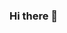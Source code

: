 ### Hi there 👋

<!--
**astronutts/astronutts** is a ✨ _special_ ✨ repository because its `README.md` (this file) appears on your GitHub profile.

Here are some ideas to get you started:

- 🔭 I’m currently working on ...
      >> Now I'm doing something completely different from development, but I want to achieve freedom through development someday.
- 🌱 I’m currently learning ...
      >> Now I'm studying to develop an app through Flutter.
- 👯 I’m looking to collaborate on ...
      >> I want to create a fantastic app with designers who implement great designs.
- 🤔 I’m looking for help with ...
      >> I need the help of people who are good at creating very sensuous apps.
- 💬 Ask me about ...
     >> Please tell me how to make the app more difficult
- 📫 How to reach me: ...
     >> It's not difficult, it just needs a comment
- 😄 Pronouns: ...
     >> As I said earlier, the desire for development is greater than anyone else. Now, I'm a person who dreams of being a very low-quality and unattractive developer, but I   
        want to be a person who can call myself a developer someday.

- ⚡ Fun fact: ...
     >> I want to go to space...
-->
